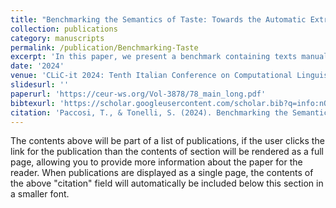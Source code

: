 ```yaml
---
title: "Benchmarking the Semantics of Taste: Towards the Automatic Extraction of Gustatory Language"
collection: publications
category: manuscripts
permalink: /publication/Benchmarking-Taste
excerpt: 'In this paper, we present a benchmark containing texts manually annotated with gustatory semantic information. We employ a FrameNet-like approach previously tested to address olfactory language, which we adapt to capture gustatory events. We then propose an exploration of the data in the benchmark to show the possible insights brought by this type of approach, addressing the investigation of emotional valence in text genres. Eventually, we present a supervised system trained with the taste benchmark for the extraction of gustatory information from historical and contemporary texts.'
date: '2024'
venue: 'CLiC-it 2024: Tenth Italian Conference on Computational Linguistics'
slidesurl: ''
paperurl: 'https://ceur-ws.org/Vol-3878/78_main_long.pdf'
bibtexurl: 'https://scholar.googleusercontent.com/scholar.bib?q=info:nQv3tb1wOKUJ:scholar.google.com/&output=citation&scisdr=CgKFojShEOOn5vSmojI:AAZF9b8AAAAAaDSgujL01VVivJkDFwmUpvYc3l0&scisig=AAZF9b8AAAAAaDSgunIiV6AawbjS2X9xiuIGfSo&scisf=4&ct=citation&cd=-1&hl=it'
citation: 'Paccosi, T., & Tonelli, S. (2024). Benchmarking the Semantics of Taste: Towards the Automatic Extraction of Gustatory Language.'
---
```

The contents above will be part of a list of publications, if the user clicks the link for the publication than the contents of section will be rendered as a full page, allowing you to provide more information about the paper for the reader. When publications are displayed as a single page, the contents of the above "citation" field will automatically be included below this section in a smaller font.
